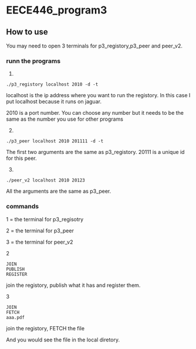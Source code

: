 # EECE446_program3

## How to use
You may need to open 3 terminals for p3_registory,p3_peer and peer_v2.

### runn the programs
1.
```
./p3_registory localhost 2010 -d -t
```
localhost is the ip address where you want to run the registory. In this case I put localhost because it runs on jaguar.

2010 is a port number. You can choose any number but it needs to be the same as the number you use for other programs

2.
```
./p3_peer localhost 2010 201111 -d -t
```

The first two arguments are the same as p3_registory. 20111 is a unique id for this peer.

3.
```
./peer_v2 localhost 2010 20123
```

All the arguments are the same as p3_peer.

### commands
1 = the terminal for p3_regisotry

2 = the terminal for p3_peer

3 = the terminal for peer_v2

2
```
JOIN
PUBLISH
REGISTER
```

join the registory, publish what it has and register them.

3
```
JOIN
FETCH
aaa.pdf
```
join the registory, FETCH the file 

And you would see the file in the local diretory.

